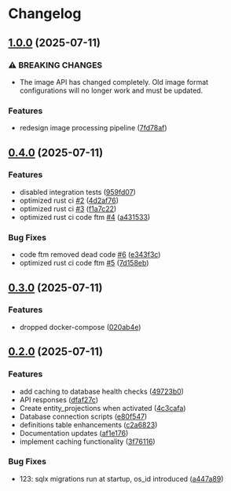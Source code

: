 # Changelog

## [1.0.0](https://github.com/gmkumar2005/daksha-rc-core/compare/rc-web-v0.4.0...rc-web-v1.0.0) (2025-07-11)


### ⚠ BREAKING CHANGES

* The image API has changed completely. Old image format configurations will no longer work and must be updated.

### Features

* redesign image processing pipeline ([7fd78af](https://github.com/gmkumar2005/daksha-rc-core/commit/7fd78af5cbc2e01412b6019c002f69fcc2589223))

## [0.4.0](https://github.com/gmkumar2005/daksha-rc-core/compare/rc-web-v0.3.0...rc-web-v0.4.0) (2025-07-11)


### Features

* disabled integration tests ([959fd07](https://github.com/gmkumar2005/daksha-rc-core/commit/959fd07cc317736fc5ee38ae6ab22d161b1807c4))
* optimized rust ci [#2](https://github.com/gmkumar2005/daksha-rc-core/issues/2) ([4d2af76](https://github.com/gmkumar2005/daksha-rc-core/commit/4d2af762c03a2bcaf09815860d36b0b6cdb479a4))
* optimized rust ci [#3](https://github.com/gmkumar2005/daksha-rc-core/issues/3) ([f1a7c22](https://github.com/gmkumar2005/daksha-rc-core/commit/f1a7c22aa659000d9bd73aacac12a035fcdd4422))
* optimized rust ci code ftm [#4](https://github.com/gmkumar2005/daksha-rc-core/issues/4) ([a431533](https://github.com/gmkumar2005/daksha-rc-core/commit/a43153372bbcf5b60e0932164ee10e123e01e4f0))


### Bug Fixes

* code ftm removed dead code [#6](https://github.com/gmkumar2005/daksha-rc-core/issues/6) ([e343f3c](https://github.com/gmkumar2005/daksha-rc-core/commit/e343f3c541fd8ce7d09589d86caafc0d2d4795fb))
* optimized rust ci code ftm [#5](https://github.com/gmkumar2005/daksha-rc-core/issues/5) ([7d158eb](https://github.com/gmkumar2005/daksha-rc-core/commit/7d158eb862f4b9586da94d08b45b89313d000aa5))

## [0.3.0](https://github.com/gmkumar2005/daksha-rc-core/compare/rc-web-v0.2.0...rc-web-v0.3.0) (2025-07-11)


### Features

* dropped docker-compose ([020ab4e](https://github.com/gmkumar2005/daksha-rc-core/commit/020ab4ecd0bbc8ccbb5789c5359ea566c56e7d5c))

## [0.2.0](https://github.com/gmkumar2005/daksha-rc-core/compare/rc-web-v0.1.10...rc-web-v0.2.0) (2025-07-11)


### Features

* add caching to database health checks ([49723b0](https://github.com/gmkumar2005/daksha-rc-core/commit/49723b08bb25933d2e35e8018fc8dab4324bac8a))
* API responses ([dfaf27c](https://github.com/gmkumar2005/daksha-rc-core/commit/dfaf27cb8c113bee1aaadea879cdacea5518943a))
* Create entity_projections when activated ([4c3cafa](https://github.com/gmkumar2005/daksha-rc-core/commit/4c3cafad349c08f655cf128cc2f0f84b564b3fc2))
* Database connection scripts ([e80f547](https://github.com/gmkumar2005/daksha-rc-core/commit/e80f54768c0b4056ca07a0423c3524faa675b89e))
* definitions table enhancements ([c2a6823](https://github.com/gmkumar2005/daksha-rc-core/commit/c2a6823308ffdb76c8e1c49e1fbfc92d2c2f663e))
* Documentation updates ([af1e176](https://github.com/gmkumar2005/daksha-rc-core/commit/af1e176b42fe90fc5fb1e184e0d32237cc334426))
* implement caching functionality ([3f76116](https://github.com/gmkumar2005/daksha-rc-core/commit/3f7611637c9b84988a003e8c87be5fd668b12f62))


### Bug Fixes

* 123: sqlx migrations run at startup, os_id introduced ([a447a89](https://github.com/gmkumar2005/daksha-rc-core/commit/a447a8990cfa0795bf9858da9c46f4e11d4c1ac1))
